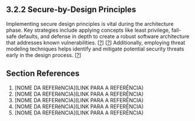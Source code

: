 ## 3.2.2 Secure-by-Design Principles <!-- INCOMPLETO E INCONSISTENTE -->

Implementing secure design principles is vital during the architecture phase. Key strategies include applying concepts like least privilege, fail-safe defaults, and defense in depth to create a robust software architecture that addresses known vulnerabilities. [[?](#ref-?)] [[?](#ref-?)] Additionally, employing threat modeling techniques helps identify and mitigate potential security threats early in the design process. [[?](#ref-?)]

## Section References

1. <a name="ref-?"></a>[NOME DA REFERêNCIA](LINK PARA A REFERÊNCIA) <!-- REF-? -->
2. <a name="ref-?"></a>[NOME DA REFERêNCIA](LINK PARA A REFERÊNCIA) <!-- REF-? -->
3. <a name="ref-?"></a>[NOME DA REFERêNCIA](LINK PARA A REFERÊNCIA) <!-- REF-? -->
4. <a name="ref-?"></a>[NOME DA REFERêNCIA](LINK PARA A REFERÊNCIA) <!-- REF-? -->
5. <a name="ref-?"></a>[NOME DA REFERêNCIA](LINK PARA A REFERÊNCIA) <!-- REF-? -->